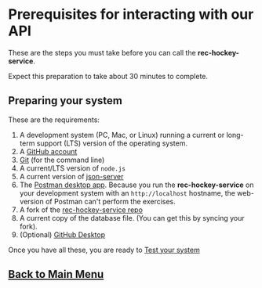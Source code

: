 # Prerequisites for interacting with our API

These are the steps you must take before you can call the **rec-hockey-service**.

Expect this preparation to take about 30 minutes to complete.

## Preparing your system

These are the requirements:

1. A development system (PC, Mac, or Linux) running a current or
long-term support (LTS) version of the operating system.
2. A [GitHub account](https://github.com)
3. [Git](https://docs.github.com/en/get-started/quickstart/set-up-git) (for the command line)
4. A current/LTS version of `node.js`
5. A current version of [json-server](https://www.npmjs.com/package/json-server)
6. The [Postman desktop app](https://www.postman.com/downloads/). Because you run the **rec-hockey-service** on your development system with an `http://localhost` hostname, the web-version of Postman can't perform the exercises.
7. A fork of the [rec-hockey-service repo](https://github.com/nemethconsulting/uw-rhs)
8. A current copy of the database file. (You can get this by syncing your fork).
9. (Optional) [GitHub Desktop](https://desktop.github.com)

Once you have all these, you are ready to [Test your system](test-system.md)

## [Back to Main Menu](nav.md)